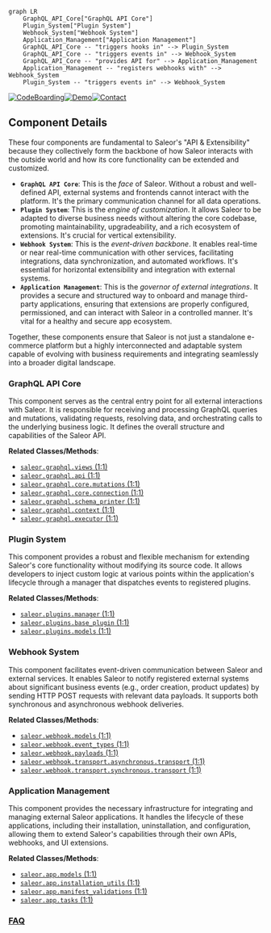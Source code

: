 ```mermaid
graph LR
    GraphQL_API_Core["GraphQL API Core"]
    Plugin_System["Plugin System"]
    Webhook_System["Webhook System"]
    Application_Management["Application Management"]
    GraphQL_API_Core -- "triggers hooks in" --> Plugin_System
    GraphQL_API_Core -- "triggers events in" --> Webhook_System
    GraphQL_API_Core -- "provides API for" --> Application_Management
    Application_Management -- "registers webhooks with" --> Webhook_System
    Plugin_System -- "triggers events in" --> Webhook_System
```
[![CodeBoarding](https://img.shields.io/badge/Generated%20by-CodeBoarding-9cf?style=flat-square)](https://github.com/CodeBoarding/GeneratedOnBoardings)[![Demo](https://img.shields.io/badge/Try%20our-Demo-blue?style=flat-square)](https://www.codeboarding.org/demo)[![Contact](https://img.shields.io/badge/Contact%20us%20-%20contact@codeboarding.org-lightgrey?style=flat-square)](mailto:contact@codeboarding.org)

## Component Details

These four components are fundamental to Saleor's "API & Extensibility" because they collectively form the backbone of how Saleor interacts with the outside world and how its core functionality can be extended and customized.

*   **`GraphQL API Core`**: This is the *face* of Saleor. Without a robust and well-defined API, external systems and frontends cannot interact with the platform. It's the primary communication channel for all data operations.
*   **`Plugin System`**: This is the *engine of customization*. It allows Saleor to be adapted to diverse business needs without altering the core codebase, promoting maintainability, upgradeability, and a rich ecosystem of extensions. It's crucial for vertical extensibility.
*   **`Webhook System`**: This is the *event-driven backbone*. It enables real-time or near real-time communication with other services, facilitating integrations, data synchronization, and automated workflows. It's essential for horizontal extensibility and integration with external systems.
*   **`Application Management`**: This is the *governor of external integrations*. It provides a secure and structured way to onboard and manage third-party applications, ensuring that extensions are properly configured, permissioned, and can interact with Saleor in a controlled manner. It's vital for a healthy and secure app ecosystem.

Together, these components ensure that Saleor is not just a standalone e-commerce platform but a highly interconnected and adaptable system capable of evolving with business requirements and integrating seamlessly into a broader digital landscape.

### GraphQL API Core
This component serves as the central entry point for all external interactions with Saleor. It is responsible for receiving and processing GraphQL queries and mutations, validating requests, resolving data, and orchestrating calls to the underlying business logic. It defines the overall structure and capabilities of the Saleor API.


**Related Classes/Methods**:

- <a href="https://github.com/saleor/saleor/blob/master/saleor/graphql/views.py#L1-L1" target="_blank" rel="noopener noreferrer">`saleor.graphql.views` (1:1)</a>
- <a href="https://github.com/saleor/saleor/blob/master/saleor/graphql/api.py#L1-L1" target="_blank" rel="noopener noreferrer">`saleor.graphql.api` (1:1)</a>
- <a href="https://github.com/saleor/saleor/blob/master/saleor/graphql/core/mutations.py#L1-L1" target="_blank" rel="noopener noreferrer">`saleor.graphql.core.mutations` (1:1)</a>
- <a href="https://github.com/saleor/saleor/blob/master/saleor/graphql/core/connection.py#L1-L1" target="_blank" rel="noopener noreferrer">`saleor.graphql.core.connection` (1:1)</a>
- <a href="https://github.com/saleor/saleor/blob/master/saleor/graphql/schema_printer.py#L1-L1" target="_blank" rel="noopener noreferrer">`saleor.graphql.schema_printer` (1:1)</a>
- <a href="https://github.com/saleor/saleor/blob/master/saleor/graphql/context.py#L1-L1" target="_blank" rel="noopener noreferrer">`saleor.graphql.context` (1:1)</a>
- <a href="https://github.com/saleor/saleor/blob/master/saleor/graphql/executor.py#L1-L1" target="_blank" rel="noopener noreferrer">`saleor.graphql.executor` (1:1)</a>


### Plugin System
This component provides a robust and flexible mechanism for extending Saleor's core functionality without modifying its source code. It allows developers to inject custom logic at various points within the application's lifecycle through a manager that dispatches events to registered plugins.


**Related Classes/Methods**:

- <a href="https://github.com/saleor/saleor/blob/master/saleor/plugins/manager.py#L1-L1" target="_blank" rel="noopener noreferrer">`saleor.plugins.manager` (1:1)</a>
- <a href="https://github.com/saleor/saleor/blob/master/saleor/plugins/base_plugin.py#L1-L1" target="_blank" rel="noopener noreferrer">`saleor.plugins.base_plugin` (1:1)</a>
- <a href="https://github.com/saleor/saleor/blob/master/saleor/plugins/models.py#L1-L1" target="_blank" rel="noopener noreferrer">`saleor.plugins.models` (1:1)</a>


### Webhook System
This component facilitates event-driven communication between Saleor and external services. It enables Saleor to notify registered external systems about significant business events (e.g., order creation, product updates) by sending HTTP POST requests with relevant data payloads. It supports both synchronous and asynchronous webhook deliveries.


**Related Classes/Methods**:

- <a href="https://github.com/saleor/saleor/blob/master/saleor/webhook/models.py#L1-L1" target="_blank" rel="noopener noreferrer">`saleor.webhook.models` (1:1)</a>
- <a href="https://github.com/saleor/saleor/blob/master/saleor/webhook/event_types.py#L1-L1" target="_blank" rel="noopener noreferrer">`saleor.webhook.event_types` (1:1)</a>
- <a href="https://github.com/saleor/saleor/blob/master/saleor/webhook/payloads.py#L1-L1" target="_blank" rel="noopener noreferrer">`saleor.webhook.payloads` (1:1)</a>
- <a href="https://github.com/saleor/saleor/blob/master/saleor/webhook/transport/asynchronous/transport.py#L1-L1" target="_blank" rel="noopener noreferrer">`saleor.webhook.transport.asynchronous.transport` (1:1)</a>
- <a href="https://github.com/saleor/saleor/blob/master/saleor/webhook/transport/synchronous/transport.py#L1-L1" target="_blank" rel="noopener noreferrer">`saleor.webhook.transport.synchronous.transport` (1:1)</a>


### Application Management
This component provides the necessary infrastructure for integrating and managing external Saleor applications. It handles the lifecycle of these applications, including their installation, uninstallation, and configuration, allowing them to extend Saleor's capabilities through their own APIs, webhooks, and UI extensions.


**Related Classes/Methods**:

- <a href="https://github.com/saleor/saleor/blob/master/saleor/app/models.py#L1-L1" target="_blank" rel="noopener noreferrer">`saleor.app.models` (1:1)</a>
- <a href="https://github.com/saleor/saleor/blob/master/saleor/app/installation_utils.py#L1-L1" target="_blank" rel="noopener noreferrer">`saleor.app.installation_utils` (1:1)</a>
- <a href="https://github.com/saleor/saleor/blob/master/saleor/app/manifest_validations.py#L1-L1" target="_blank" rel="noopener noreferrer">`saleor.app.manifest_validations` (1:1)</a>
- <a href="https://github.com/saleor/saleor/blob/master/saleor/app/tasks.py#L1-L1" target="_blank" rel="noopener noreferrer">`saleor.app.tasks` (1:1)</a>




### [FAQ](https://github.com/CodeBoarding/GeneratedOnBoardings/tree/main?tab=readme-ov-file#faq)